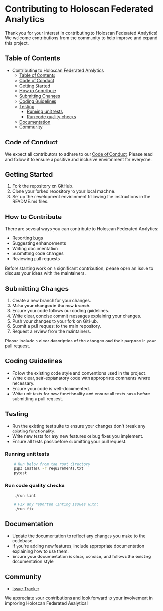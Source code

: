 # Contributing to Holoscan Federated Analytics

Thank you for your interest in contributing to Holoscan Federated Analytics! We welcome contributions from the community to help improve and expand this project.

## Table of Contents

- [Contributing to Holoscan Federated Analytics](#contributing-to-holoscan-federated-analytics)
  - [Table of Contents](#table-of-contents)
  - [Code of Conduct](#code-of-conduct)
  - [Getting Started](#getting-started)
  - [How to Contribute](#how-to-contribute)
  - [Submitting Changes](#submitting-changes)
  - [Coding Guidelines](#coding-guidelines)
  - [Testing](#testing)
    - [Running unit tests](#running-unit-tests)
    - [Run code quality checks](#run-code-quality-checks)
  - [Documentation](#documentation)
  - [Community](#community)

## Code of Conduct

We expect all contributors to adhere to our [Code of Conduct](./CODE_OF_CONDUCT.md). Please read and follow it to ensure a positive and inclusive environment for everyone.

## Getting Started

1. Fork the repository on GitHub.
2. Clone your forked repository to your local machine.
3. Set up the development environment following the instructions in the README.md files.

## How to Contribute

There are several ways you can contribute to Holoscan Federated Analytics:

- Reporting bugs
- Suggesting enhancements
- Writing documentation
- Submitting code changes
- Reviewing pull requests

Before starting work on a significant contribution, please open an [issue](https://github.com/nvidia-holoscan/holoscan-federated-analytics/issues/) to discuss your ideas with the maintainers.

## Submitting Changes

1. Create a new branch for your changes.
2. Make your changes in the new branch.
3. Ensure your code follows our coding guidelines.
4. Write clear, concise commit messages explaining your changes.
5. Push your changes to your fork on GitHub.
6. Submit a pull request to the main repository.
7. Request a review from the maintainers.

Please include a clear description of the changes and their purpose in your pull request.

## Coding Guidelines

- Follow the existing code style and conventions used in the project.
- Write clear, self-explanatory code with appropriate comments where necessary.
- Ensure your code is well-documented.
- Write unit tests for new functionality and ensure all tests pass before submitting a pull request.

## Testing

- Run the existing test suite to ensure your changes don't break any existing functionality.
- Write new tests for any new features or bug fixes you implement.
- Ensure all tests pass before submitting your pull request.

### Running unit tests

```bash
    # Run below from the root directory
    pip3 install -r requirements.txt
    pytest
```

### Run code quality checks

```bash
    ./run lint

    # Fix any reported linting issues with:
    ./run fix
```
## Documentation

- Update the documentation to reflect any changes you make to the codebase.
- If you're adding new features, include appropriate documentation explaining how to use them.
- Ensure your documentation is clear, concise, and follows the existing documentation style.

## Community

- [Issue Tracker](https://github.com/nvidia-holoscan/holoscan-federated-analytics/issues)

We appreciate your contributions and look forward to your involvement in improving Holoscan Federated Analytics!